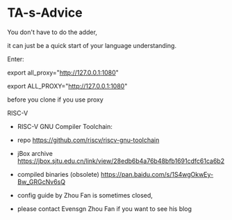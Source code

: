# TA-s-Advice

You don't have to do the adder, 

it can just be a quick start of your language understanding. 

Enter:

export all_proxy="http://127.0.0.1:1080"

export ALL_PROXY="http://127.0.0.1:1080"

before you clone if you use proxy




RISC-V

- RISC-V GNU Compiler Toolchain:
   
- repo https://github.com/riscv/riscv-gnu-toolchain
    
- jBox archive https://jbox.sjtu.edu.cn/link/view/28edb6b4a76b48bfb1691cdfc61ca6b2
    
- compiled binaries (obsolete) https://pan.baidu.com/s/1S4wgOkwEy-Bw_GRGcNv6sQ
    
- config guide by Zhou Fan is sometimes closed, 
    
- please contact Evensgn Zhou Fan if you want to see his blog